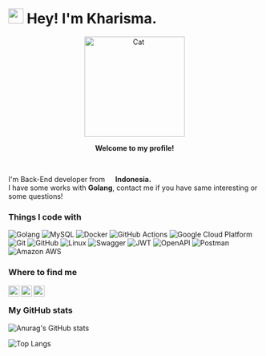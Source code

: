 <h1><img src="https://emojis.slackmojis.com/emojis/images/1531849430/4246/blob-sunglasses.gif?1531849430" width="30"/> Hey! I'm Kharisma.</h1>

<div align="center">
   <img src="https://media4.giphy.com/media/13HBDT4QSTpveU/giphy.gif" alt="Cat" width="200">
  <p><b>Welcome to my profile!</b></p>
   <br>
</div>

<p>I'm Back-End developer from <img src="https://raw.githubusercontent.com/hampusborgos/country-flags/main/png100px/id.png" width="13"/> <b>Indonesia.</b> </br> I have some works with <b>Golang</b>, contact me if you have same interesting or some questions!</p>

<h3>Things I code with</h3>
<p>
  <img alt="Golang" src="https://img.shields.io/badge/-Golang-007d9c?style=flat-square&logo=go&logoColor=white" />
  <img alt="MySQL" src="https://img.shields.io/badge/-MySQL-3E6E93?style=flat-square&logo=mysql&logoColor=white" />
  <img alt="Docker" src="https://img.shields.io/badge/-Docker-46a2f1?style=flat-square&logo=docker&logoColor=white" />
  <img alt="GitHub Actions" src="https://img.shields.io/badge/-Github_Actions-2088FF?style=flat-square&logo=github-actions&logoColor=white" />
  <img alt="Google Cloud Platform" src="https://img.shields.io/badge/-Google_Cloud_Platform-1a73e8?style=flat-square&logo=google-cloud&logoColor=white" />
  <img alt="Git" src="https://img.shields.io/badge/-Git-F05032?style=flat-square&logo=git&logoColor=white" />
  <img alt="GitHub" src="https://img.shields.io/badge/-GitHub-181717?style=flat-square&logo=github&logoColor=white" />
  <img alt="Linux" src="https://img.shields.io/badge/-Linux-185886?style=flat-square&logo=linux&logoColor=white" />
  <img alt="Swagger" src="https://img.shields.io/badge/-Swagger-38b832?style=flat-square&logo=swagger&logoColor=white" />
  <img alt="JWT" src="https://img.shields.io/badge/-JWT-d63aff?style=flat-square&logo=json-web-tokens&logoColor=white" />
  <img alt="OpenAPI" src="https://img.shields.io/badge/-OpenAPI-94c73d?style=flat-square&logo=openapi-initiative&logoColor=white" />
  <img alt="Postman" src="https://img.shields.io/badge/-Postman-FF6C37?style=flat-square&logo=postman&logoColor=white" />
  <img alt="Amazon AWS" src="https://img.shields.io/badge/-Amazon_AWS-232F3E?style=flat-square&logo=amazonaws&logoColor=white" />
</p>

<h3>Where to find me</h3>
<a href="https://www.instagram.com/kharismajanuar/">
  <img align="left" alt="Kharisma's Instagram" width="22px" src="https://raw.githubusercontent.com/hussainweb/hussainweb/main/icons/instagram.png" />
</a>
<a href="https://twitter.com/kharismajanuar">
  <img align="left" alt="Kharisma Januar | Twitter" width="22px" src="https://raw.githubusercontent.com/peterthehan/peterthehan/master/assets/twitter.svg" />
</a>
<a href="https://www.linkedin.com/in/kharismajanuar/">
  <img align="left" alt="Kharisma's LinkedIn" width="22px" src="https://raw.githubusercontent.com/peterthehan/peterthehan/master/assets/linkedin.svg" />
</a>
<br />

<h3>My GitHub stats</h3>

![Anurag's GitHub stats](https://github-readme-stats.vercel.app/api?username=kharismajanuar&show_icons=true&theme=github_dark)

![Top Langs](https://github-readme-stats.vercel.app/api/top-langs/?username=kharismajanuar&theme=github_dark)
